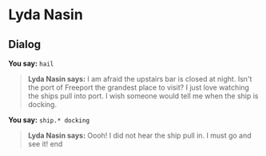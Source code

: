 # Lyda Nasin
## Dialog

**You say:** `hail`



>**Lyda Nasin says:** I am afraid the upstairs bar is closed at night.  Isn't the port of Freeport the grandest place to visit?  I just love watching the ships pull into port.  I wish someone would tell me when the ship is docking.

**You say:** `ship.* docking`



>**Lyda Nasin says:** Oooh!  I did not hear the ship pull in.  I must go and see it!
end



